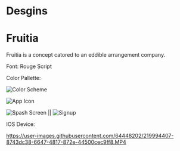 # Desgins


# Fruitia 

Fruitia is a concept catored to an eddible arrangement company. 

Font: Rouge Script

Color Pallette: 

![Color Scheme](https://user-images.githubusercontent.com/64448202/219993359-71e49355-7f24-406e-be6f-cd22dcd87f25.png)




![App Icon](https://user-images.githubusercontent.com/64448202/219993240-0dd0f94e-5be1-4e4f-9dc1-9e5fe445b5cc.png)


    
![Spash Screen](https://user-images.githubusercontent.com/64448202/219989311-cccf0059-1f74-4215-98b5-80fc838d0fc6.png) || ![Signup](https://user-images.githubusercontent.com/64448202/219989345-070a36cd-800e-4b06-a34f-1051b5b150a3.png)


IOS Device:



https://user-images.githubusercontent.com/64448202/219994407-8743dc38-6647-4817-872e-44500cec9ff8.MP4

